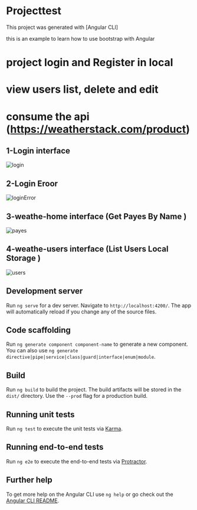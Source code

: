 # Projecttest

This project was generated with [Angular CLI]

this is an example to learn how to use bootstrap with Angular

 # project  login  and Register  in local  
 # view users list, delete and edit 
 # consume the api  (https://weatherstack.com/product)


##  1-Login interface 
![login](https://user-images.githubusercontent.com/61349826/96741947-48bb2080-13ba-11eb-84fc-babb40509867.png)

## 2-Login Eroor
![loginError](https://user-images.githubusercontent.com/61349826/96742090-6b4d3980-13ba-11eb-896c-9d0d802cb31c.png)

##  3-weathe-home interface (Get Payes By Name )
![payes](https://user-images.githubusercontent.com/61349826/96742254-98015100-13ba-11eb-86f7-af5c9eed08ca.png)

## 4-weathe-users interface (List Users Local Storage )

![users](https://user-images.githubusercontent.com/61349826/96742282-9f285f00-13ba-11eb-87dd-7299d89f638b.png)


## Development server

Run `ng serve` for a dev server. Navigate to `http://localhost:4200/`. The app will automatically reload if you change any of the source files.

## Code scaffolding

Run `ng generate component component-name` to generate a new component. You can also use `ng generate directive|pipe|service|class|guard|interface|enum|module`.

## Build

Run `ng build` to build the project. The build artifacts will be stored in the `dist/` directory. Use the `--prod` flag for a production build.

## Running unit tests

Run `ng test` to execute the unit tests via [Karma](https://karma-runner.github.io).

## Running end-to-end tests

Run `ng e2e` to execute the end-to-end tests via [Protractor](http://www.protractortest.org/).

## Further help

To get more help on the Angular CLI use `ng help` or go check out the [Angular CLI README](https://github.com/angular/angular-cli/blob/master/README.md).
